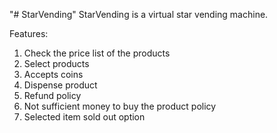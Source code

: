 "# StarVending"
StarVending is a virtual star vending machine.

Features:
1. Check the price list of the products
2. Select products
3. Accepts coins
4. Dispense product
5. Refund policy
6. Not sufficient money to buy the product policy
7. Selected item sold out option